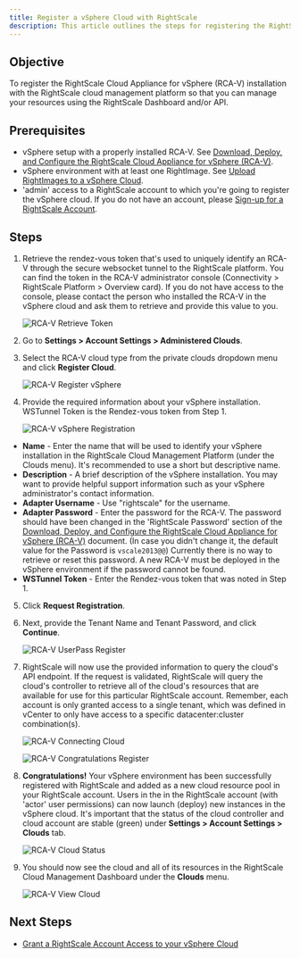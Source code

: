 ```yaml
---
title: Register a vSphere Cloud with RightScale
description: This article outlines the steps for registering the RightScale Cloud Appliance for vSphere (RCA-V) installation with the RightScale Cloud Management Platform.
---
```


## Objective

To register the RightScale Cloud Appliance for vSphere (RCA-V) installation with the RightScale cloud management platform so that you can manage your resources using the RightScale Dashboard and/or API.

## Prerequisites

* vSphere setup with a properly installed RCA-V. See [Download, Deploy, and Configure the RightScale Cloud Appliance for vSphere  (RCA-V)](rcav_download_deploy_configure.html).
* vSphere environment with at least one RightImage. See [Upload RightImages to a vSphere Cloud](rcav_upload_rightimages.html).
* 'admin' access to a RightScale account to which you're going to register the vSphere cloud. If you do not have an account, please [Sign-up for a RightScale Account](https://www.rightscale.com/free-trial?sd=Free&t=supportal).

## Steps

1. Retrieve the rendez-vous token that's used to uniquely identify an RCA-V through the secure websocket tunnel to the RightScale platform. You can find the token in the RCA-V administrator console (Connectivity > RightScale Platform > Overview card). If you do not have access to the console, please contact the person who installed the RCA-V in the vSphere cloud and ask them to retrieve and provide this value to you.

    ![RCA-V Retrieve Token](/img/rcav-retrieve-token.png)
2. Go to **Settings > Account Settings > Administered Clouds**.
3. Select the RCA-V cloud type from the private clouds dropdown menu and click **Register Cloud**.

    ![RCA-V Register vSphere](/img/rcav-register-vsphere.png)

4. Provide the required information about your vSphere installation. WSTunnel Token is the Rendez-vous token from Step 1.

    ![RCA-V vSphere Registration](/img/rcav-vsphere-registration.png)
  * **Name** - Enter the name that will be used to identify your vSphere installation in the RightScale Cloud Management Platform (under the Clouds menu). It's recommended to use a short but descriptive name.
  * **Description** - A brief description of the vSphere installation. You may want to provide helpful support information such as your vSphere administrator's contact information.
  * **Adapter Username** - Use "rightscale" for the username.
  * **Adapter Password** - Enter the password for the RCA-V. The password should have been changed in the 'RightScale Password' section of the [Download, Deploy, and Configure the RightScale Cloud Appliance for vSphere (RCA-V)](rcav_download_deploy_configure.html) document. (In case you didn't change it, the default value for the Password is `vscale2013@@`) Currently there is no way to retrieve or reset this password. A new RCA-V must be deployed in the vSphere environment if the password cannot be found.
  * **WSTunnel Token** - Enter the Rendez-vous token that was noted in Step 1.

5. Click **Request Registration**.
6. Next, provide the Tenant Name and Tenant Password, and click **Continue**.

      ![RCA-V UserPass Register](/img/rcav-userpass-register.png)

7. RightScale will now use the provided information to query the cloud's API endpoint. If the request is validated, RightScale will query the cloud's controller to retrieve all of the cloud's resources that are available for use for this particular RightScale account. Remember, each account is only granted access to a single tenant, which was defined in vCenter to only have access to a specific datacenter:cluster combination(s).

      ![RCA-V Connecting Cloud](/img/rcav-connecting-cloud.png)

      ![RCA-V Congratulations Register](/img/rcav-congratulations-register.png)
8. **Congratulations!** Your vSphere environment has been successfully registered with RightScale and added as a new cloud resource pool in your RightScale account. Users in the in the RightScale account (with 'actor' user permissions) can now launch (deploy) new instances in the vSphere cloud. It's important that the status of the cloud controller and cloud account are stable (green) under **Settings > Account Settings > Clouds** tab.

      ![RCA-V Cloud Status](/img/rcav-cloud-status.png)
9. You should now see the cloud and all of its resources in the RightScale Cloud Management Dashboard under the **Clouds** menu.

      ![RCA-V View Cloud](/img/rcav-view-cloud.png)

## Next Steps

* [Grant a RightScale Account Access to your vSphere Cloud](rcav_grant_account.html)

